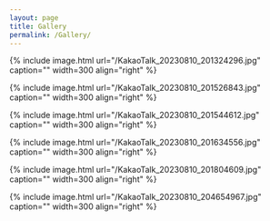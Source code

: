 ```yaml
---
layout: page
title: Gallery
permalink: /Gallery/
---
```




{% include image.html url="/KakaoTalk_20230810_201324296.jpg" caption="" width=300 align="right" %}

{% include image.html url="/KakaoTalk_20230810_201526843.jpg" caption="" width=300 align="right" %}

{% include image.html url="/KakaoTalk_20230810_201544612.jpg" caption="" width=300 align="right" %}

{% include image.html url="/KakaoTalk_20230810_201634556.jpg" caption="" width=300 align="right" %}

{% include image.html url="/KakaoTalk_20230810_201804609.jpg" caption="" width=300 align="right" %}

{% include image.html url="/KakaoTalk_20230810_204654967.jpg" caption="" width=300 align="right" %}

